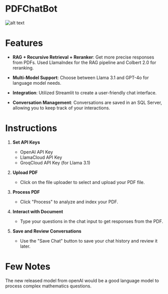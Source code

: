 # PDFChatBot
![alt text](https://github.com/dchung1209/PDFChatBot/blob/main/assets/2024-09-13%20112810.png?raw=true)

# Features

- **RAG + Recursive Retrieval + Reranker**: Get more precise responses from PDFs. Used LlamaIndex for the RAG pipeline and Colbert 2.0 for reranking.

- **Multi-Model Support**: Choose between Llama 3.1 and GPT-4o for language model needs.

- **Integration**: Utilized Streamlit to create a user-friendly chat interface.

- **Conversation Management**: Conversations are saved in an SQL Server, allowing you to keep track of your interactions.


# Instructions

1. **Set API Keys**
    - OpenAI API Key
    - LlamaCloud API Key
    - GroqCloud API Key (for Llama 3.1)

2. **Upload PDF**
    - Click on the file uploader to select and upload your PDF file.

3. **Process PDF**
    - Click "Process" to analyze and index your PDF.

4. **Interact with Document**
    - Type your questions in the chat input to get responses from the PDF.

5. **Save and Review Conversations**
    - Use the "Save Chat" button to save your chat history and review it later.



# Few Notes

The new released model from openAI would be a good language model to process complex mathematics questions.
